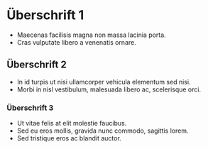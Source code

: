 # Überschrift 1
- Maecenas facilisis magna non massa lacinia porta.
- Cras vulputate libero a venenatis ornare.
## Überschrift 2
- In id turpis ut nisi ullamcorper vehicula elementum sed nisi.
- Morbi in nisl vestibulum, malesuada libero ac, scelerisque orci.
### Überschrift 3
- Ut vitae felis at elit molestie faucibus.
- Sed eu eros mollis, gravida nunc commodo, sagittis lorem.
- Sed tristique eros ac blandit auctor.